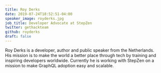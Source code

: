 ```yaml
---
title: Roy Derks
date: 2019-07-24T18:52:51-04:00
speaker_image: royderks.jpg
job_title: Developer Advocate at StepZen
twitter: gethackteam
github: royderks
draft: false
---
```


Roy Derks is a developer, author and public speaker from the Netherlands. His mission is to make the world a better place through tech by training and inspiring developers worldwide. Currently he is working with StepZen on a mission to make GraphQL adoption easy and scalable.
